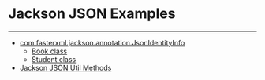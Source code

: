 # Jackson JSON Examples
------
* [com.fasterxml.jackson.annotation.JsonIdentityInfo](src/main/java/com/jackson/json/JsonIdentityInfoTest.java)
  * [Book class](src/main/java/com/jackson/json/Book.java)
  * [Student class](src/main/java/com/jackson/json/Student.java)
* [Jackson JSON Util Methods](src/main/java/com/jackson/json/JacksonTest.java)
